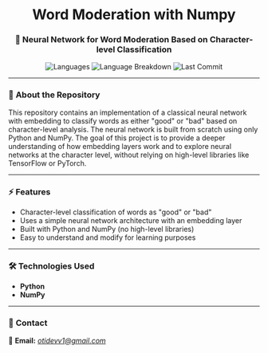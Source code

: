 <h1 align="center">Word Moderation with Numpy</h1>
<h3 align="center">🧠 Neural Network for Word Moderation Based on Character-level Classification</h3>

<p align="center">
  <img src="https://img.shields.io/github/languages/top/OT1devl/Word-Moderation-with-numpy?style=flat" alt="Languages" />
  <img src="https://img.shields.io/github/languages/count/OT1devl/Word-Moderation-with-numpy?style=flat" alt="Language Breakdown" />
  <img src="https://img.shields.io/github/last-commit/OT1devl/Word-Moderation-with-numpy?style=flat" alt="Last Commit" />
</p>

---

### 📜 **About the Repository**
This repository contains an implementation of a classical neural network with embedding to classify words as either "good" or "bad" based on character-level analysis. The neural network is built from scratch using only Python and NumPy. The goal of this project is to provide a deeper understanding of how embedding layers work and to explore neural networks at the character level, without relying on high-level libraries like TensorFlow or PyTorch.

---

### ⚡ **Features**
- Character-level classification of words as "good" or "bad"
- Uses a simple neural network architecture with an embedding layer
- Built with Python and NumPy (no high-level libraries)
- Easy to understand and modify for learning purposes

---

### 🛠️ **Technologies Used**
- **Python**
- **NumPy**

---

### 📱 **Contact**
📧 **Email:** *[otidevv1@gmail.com](mailto:otidevv1@gmail.com)* 
